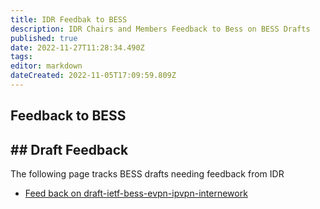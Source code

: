 ```yaml
---
title: IDR Feedbak to BESS 
description: IDR Chairs and Members Feedback to Bess on BESS Drafts
published: true
date: 2022-11-27T11:28:34.490Z
tags: 
editor: markdown
dateCreated: 2022-11-05T17:09:59.809Z
---
```


## Feedback to BESS 

## \## Draft Feedback 

The following page tracks BESS drafts needing feedback from IDR

- [Feed back on draft-ietf-bess-evpn-ipvpn-internework](/idr/Feedback-to-BESS/evpn-ivpn-interworking-feedback)
